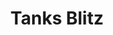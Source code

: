 ---
layout: '@/templates/BasePost.astro'
title: Tanks Blitz
description: My C++ Tanks Arcade Game
pubDate: 2022-01-25T00:00:00Z
imgSrc: '/assets/images/tanksLogo.png'
imgAlt: 'Tanks Blitz Logo'
---